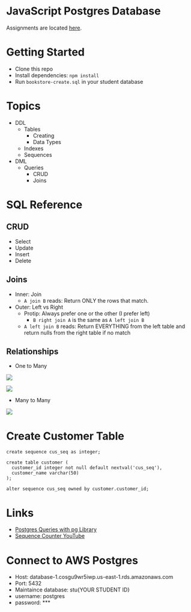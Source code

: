 # JavaScript Postgres Database

Assignments are located [here](./assignments.md).

# Getting Started
- Clone this repo
- Install dependencies: `npm install`
- Run `bookstore-create.sql` in your student database

# Topics
- DDL
  - Tables
    - Creating
	- Data Types
  - Indexes
  - Sequences
- DML
  - Queries
    - CRUD
	- Joins

# SQL Reference
## CRUD
- Select
- Update
- Insert
- Delete

## Joins
- Inner: Join
  - `A join B` reads: Return ONLY the rows that match.
- Outer: Left vs Right
  - Protip: Always prefer one or the other (I prefer left)
    - `B right join A` is the same as `A left join B`
  - `A left join B` reads: Return EVERYTHING from the left table and return nulls from the right table if no match

## Relationships
- One to Many

![](./docs/onetomany-1.png)

![](./docs/onetomany-2.png)

- Many to Many

![](./docs/manytomany.png)

# Create Customer Table
```
create sequence cus_seq as integer;

create table customer (
  customer_id integer not null default nextval('cus_seq'),
  customer_name varchar(50)
);
				
alter sequence cus_seq owned by customer.customer_id;

```


# Links
- [Postgres Queries with pg Library](https://onestepcode.com/postgres-nodejs-tutorial/)
- [Sequence Counter YouTube](https://youtu.be/hpL9C5FWIRk)

# Connect to AWS Postgres
- Host: database-1.cosgu9wr5iwp.us-east-1.rds.amazonaws.com
- Port: 5432
- Maintaince database: stu{YOUR STUDENT ID}
- username: postgres
- password: ***

